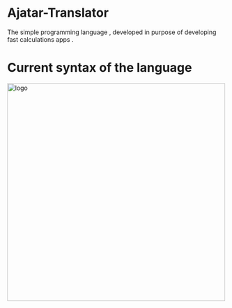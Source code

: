 # Ajatar-Translator

The simple programming language , developed in purpose of developing fast calculations apps .


# Current syntax of the language 
<img width="500" alt="logo" src="https://user-images.githubusercontent.com/63235817/214527780-4be03689-9b8e-4a97-96cd-102e3324de9f.PNG">

